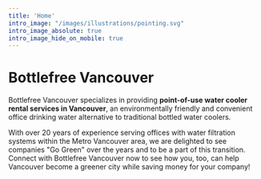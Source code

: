 ```yaml
---
title: 'Home'
intro_image: "/images/illustrations/pointing.svg"
intro_image_absolute: true
intro_image_hide_on_mobile: true
---
```


# Bottlefree Vancouver

Bottlefree Vancouver specializes in providing __point-of-use water cooler rental services in Vancouver__, an environmentally friendly and convenient office drinking water alternative to traditional bottled water coolers.

With over 20 years of experience serving offices with water filtration systems within the Metro Vancouver area, we are delighted to see companies "Go Green" over the years and to be a part of this transition. Connect with Bottlefree Vancouver now to see how you, too, can help Vancouver become a greener city while saving money for your company!